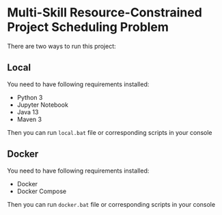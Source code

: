# Multi-Skill Resource-Constrained Project Scheduling Problem
There are two ways to run this project:

## Local
You need to have following requirements installed:
* Python 3
* Jupyter Notebook
* Java 13
* Maven 3

Then you can run `local.bat` file or corresponding scripts in your console

## Docker
You need to have following requirements installed:
* Docker
* Docker Compose

Then you can run `docker.bat` file or corresponding scripts in your console